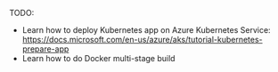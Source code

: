 TODO:

- Learn how to deploy Kubernetes app on Azure Kubernetes Service: https://docs.microsoft.com/en-us/azure/aks/tutorial-kubernetes-prepare-app
- Learn how to do Docker multi-stage build
